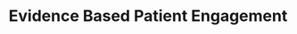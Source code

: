 ---
title: Evidence Based Patient Engagement
bgcolor: "#2e376b"
image: images/innovate.svg
summary: Leverage tools and techniques developed by researchers and clinicians across 150+ studies, 66,000 patients and 70+ peer reviewed publications

customers:
  title: Investigate and deploy personalized engagement strategies to improve health outcomes
  subtitle: Trusted by leading research and clinical organizations across the country
  logos:
    - logo: images/logos/columbia.png
      organizationName: 
      caseStudyLink:
    - logo: images/logos/jhu.png
      organizationName: 
      caseStudyLink:
    - logo: images/logos/harvard.jpeg
      organizationName: 
      caseStudyLink:
    - logo: images/logos/duke1.png
      organizationName: 
      caseStudyLink:
    - logo: images/logos/chop.jpg
      organizationName: 
      caseStudyLink:
    - logo: images/logos/womans.png
      organizationName: 
      caseStudyLink:
    - logo: images/logos/cornell.png
      organizationName:  
      caseStudyLink:
    - logo: images/logos/mskcc.png
      organizationName: 
      caseStudyLink:
    - logo: images/logos/nwell.png
      organizationName: 
      caseStudyLink:
    - logo: images/logos/ucla.png
      organizationName: 
      caseStudyLink:
    - logo: images/logos/wustl.png
      organizationName: 
      caseStudyLink:
    - logo: images/logos/penn.png
      organizationName: 
      caseStudyLink:

introtitle: Human behavior is the final common pathway for nearly every advance in medicine
introsubtitle: We bring behavioral science and patient engagement together to achieve measurable change.
introtext: Patient engagement has been called the blockbuster drug of the 21st century. Current patient engagement tools focus on clinical protocols and ignore the human element. We grew from a need to research and apply behavioral science techniques specifically in healthcare.

domains:
  listing:
      - title: For Health Systems
        image: images/temp.jpg
        image_caption: Drs. Sindhu Srinivas and Adi Hirshberg, Materal and Fetal Medicine, Penn Medicine
        subtitle1: Reduce Readmissions
        description1: With the move to value based care (VBC) and increased risk bearing contracts, proven solutions to reduce readmissions are needed. Leverage evidence based programs such as Heart Safe Motherhood that have reduced readmissions by 80%.
        subtitle2: Enable the move to home based care
        description2: With the downward pressure on costs and the increasing importance of telemedicine and remote monitoring, proven solutions focused on specific domains will allow organizations to roll out programs systematically. 
        subtitle3: Improve patient satisfaction and quality
        description3: With the increased prevalence of consumer driven healthcare, ratings and reviews are increasingly important in health care decisions. Programs available are continuously monitored and consistently measure in the 80s and 90s for patient satisfaction while maintaining or improving quality of care. 
        is_even: false
        source: /healthsystem
      - title: For Researchers & Innovators
        image: images/temp.jpg
        image_caption: Drs. David Asch, Kevin Volpp, Mitesh Patel, Scott Halpern, Shivan Mehta and Kit Delgado, Penn Medicine
        subtitle1: Design any interventional study
        description1: Innovation and research require flexibility. Integration with the EHR opens up additional opportunities. Trials can be run locally or virtually. Way to Health has run virtual studies across 50 states. 
        subtitle2: Automate multiple aspects of running an RCT
        description2: Innovation should be backed by evidence. Randomized Controlled Trials (RCTs) are the gold standard to generate evidence in healthcare. Our background and genesis can help guide the the setup of innovation projects to gather data to support (or reject) hypotheses. Automation built into the system can help doing this quickly and minimize personnel costs. 
        subtitle3: Iterate quickly and cheaply
        description3: Research and innovation are usually constrained by cost and/or time. Our library of proven projects can serve as a base to help achieve quick successes. Open inboxes can help engage patients directly to gather data to understand patient needs. These can then be automated as needed. 
        is_even: true
        source: /researcher
      - title: For Health Plans
        image: images/temp.jpg
        image_caption: Drs. t quos vero eum nulla non voluptatem aut. Quidem voluptas vel atque.
        subtitle1: Increase adherence to wellness programs
        description1: With roots in behavioral science, population health and wellness, our research has been geared towards improving adherence to programs that members might not always want to adhere to. Programs such as smoking cessation have been proven to be successful and are the standard at organizations such as GE, CVS and others. 
        subtitle2: Offer evidence backed protocols
        description2: In an increasingly competitive market, offering unique and proven programs is important. Our programs are differentiated by evidence, practical experience and operational expertise. 
        subtitle3: Innovate at scale
        description3: 1, 10, 10000 - the volume of members is irrelevant. What we enable is tailoring programs to latent member groups to maximize engagement and adherence. 
        is_even: false
        source: /healthplan

keyfeatures:
  blurbs:
    - icon: comments
      iconcolor: white 
      bgcolor: 
      header: Patient Communication
      text: >
        Choose from a variety of communication mediums tailored to a patient's preference. Include peers or support partners. 
    - icon: heartbeat
      iconcolor: white 
      bgcolor: 
      header: Device Integration
      text: >
        Capture data from remote monitoring devices simply and seamlessly, enabling scalable, integrated and personalized initiatives.
    - icon: code-fork
      iconcolor: white 
      bgcolor: 
      header: Clinical Trials
      text: >
         Use a purpose built solution to design and deploy behavioral change and interventional (automated hovering) research.
    - icon: money
      iconcolor: white 
      bgcolor: 
      header: Behavioral Economics
      text: >
         Leverage a library of various behavioral economics tools e.g. social and financial incentives to nudge or change behavior.
    - icon: trophy
      iconcolor: white 
      bgcolor: 
      header: Gamification
      text: >
        Allow patients to earn points, level up, use lifelines and more. Combine with peers or support partners and see higher engagement. 
    - icon: random
      iconcolor: white 
      bgcolor: 
      header: Rules Engine
      text: >
        Configure the flexible rules engine quickly. Trigger actions by time or data captured from patients via messages, devices or EHR data.

stats:
  highlights:
    - title: Supported Projects
      metric: 150
    - title: Patients Engaged
      metric: 66000
    - title: Peer Reviewed Publications
      metric: 70

whydosomething:
  intro: Patient engagement has been called the [blockbuster drug of the 21st century](http://healthstandards.com/blog/2012/08/28/drug-of-the-century/). But it continues to elude a solution and in the meantime, the problem continues to grow. 
  problems:
    - problem: Eighty-six percent of the nation’s $2.7 trillion annual health care expenditures are for people with chronic and mental health conditions.
      graphic:
      source:
    - problem: Medication adherence continues to be challenge even post fill. 
      graphic:
      source: Test [Truven Health Analytics-NPR Health Poll](https://truvenhealth.com/media-room/press-releases/detail/prid/209/truven-health-analytics-npr-health-poll-finds-cost-is-top-cause-of-unfilled-prescriptions)
    - problem: Patient engagement is the key to prevention
      graphic:
      source: 
whyus:
  intro: 
  solutions:
    - solution:
      description:
    - solution:
      description:
    - solution:
      description:
---